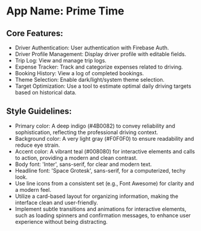 # **App Name**: Prime Time

## Core Features:

- Driver Authentication: User authentication with Firebase Auth.
- Driver Profile Management: Display driver profile with editable fields.
- Trip Log: View and manage trip logs.
- Expense Tracker: Track and categorize expenses related to driving.
- Booking History: View a log of completed bookings.
- Theme Selection: Enable dark/light/system theme selection.
- Target Optimization: Use a tool to estimate optimal daily driving targets based on historical data.

## Style Guidelines:

- Primary color: A deep indigo (#4B0082) to convey reliability and sophistication, reflecting the professional driving context.
- Background color: A very light gray (#F0F0F0) to ensure readability and reduce eye strain.
- Accent color: A vibrant teal (#008080) for interactive elements and calls to action, providing a modern and clean contrast.
- Body font: 'Inter', sans-serif, for clear and modern text.
- Headline font: 'Space Grotesk', sans-serif, for a computerized, techy look.
- Use line icons from a consistent set (e.g., Font Awesome) for clarity and a modern feel.
- Utilize a card-based layout for organizing information, making the interface clean and user-friendly.
- Implement subtle transitions and animations for interactive elements, such as loading spinners and confirmation messages, to enhance user experience without being distracting.